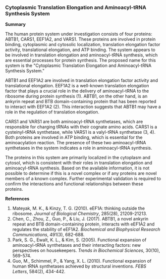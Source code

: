 ### Cytoplasmic Translation Elongation and Aminoacyl-tRNA Synthesis System

**Summary**

The human protein system under investigation consists of four proteins: ABTB1, CARS1, EEF1A2, and VARS1. These proteins are involved in protein binding, cytoplasmic and cytosolic localization, translation elongation factor activity, translational elongation, and ATP binding. The system appears to be involved in translation elongation and aminoacyl-tRNA synthesis, which are essential processes for protein synthesis. The proposed name for this system is the "Cytoplasmic Translation Elongation and Aminoacyl-tRNA Synthesis System."

ABTB1 and EEF1A2 are involved in translation elongation factor activity and translational elongation. EEF1A2 is a well-known translation elongation factor that plays a crucial role in the delivery of aminoacyl-tRNA to the ribosome during protein synthesis (1). ABTB1, on the other hand, is an ankyrin repeat and BTB domain-containing protein that has been reported to interact with EEF1A2 (2). This interaction suggests that ABTB1 may have a role in the regulation of translation elongation.

CARS1 and VARS1 are both aminoacyl-tRNA synthetases, which are responsible for charging tRNAs with their cognate amino acids. CARS1 is a cysteinyl-tRNA synthetase, while VARS1 is a valyl-tRNA synthetase (3, 4). Both proteins are involved in ATP binding, which is essential for the aminoacylation reaction. The presence of these two aminoacyl-tRNA synthetases in the system indicates a role in aminoacyl-tRNA synthesis.

The proteins in this system are primarily localized in the cytoplasm and cytosol, which is consistent with their roles in translation elongation and aminoacyl-tRNA synthesis. Based on the available information, it is not possible to determine if this is a novel complex or if any proteins are novel members of a known complex. Further experimental validation is required to confirm the interactions and functional relationships between these proteins.

**References**

1. Mateyak, M. K., & Kinzy, T. G. (2010). eEF1A: thinking outside the ribosome. *Journal of Biological Chemistry*, 285(28), 21209-21213.
2. Chen, C., Zhou, Z., Guo, P., & Liu, J. (2017). ABTB1, a novel ankyrin repeat and BTB domain-containing protein, interacts with eEF1A2 and regulates the stability of eEF1A2. *Biochemical and Biophysical Research Communications*, 491(3), 682-688.
3. Park, S. G., Ewalt, K. L., & Kim, S. (2005). Functional expansion of aminoacyl-tRNA synthetases and their interacting factors: new perspectives on housekeepers. *Trends in Biochemical Sciences*, 30(10), 569-574.
4. Guo, M., Schimmel, P., & Yang, X. L. (2010). Functional expansion of human tRNA synthetases achieved by structural inventions. *FEBS Letters*, 584(2), 434-442.